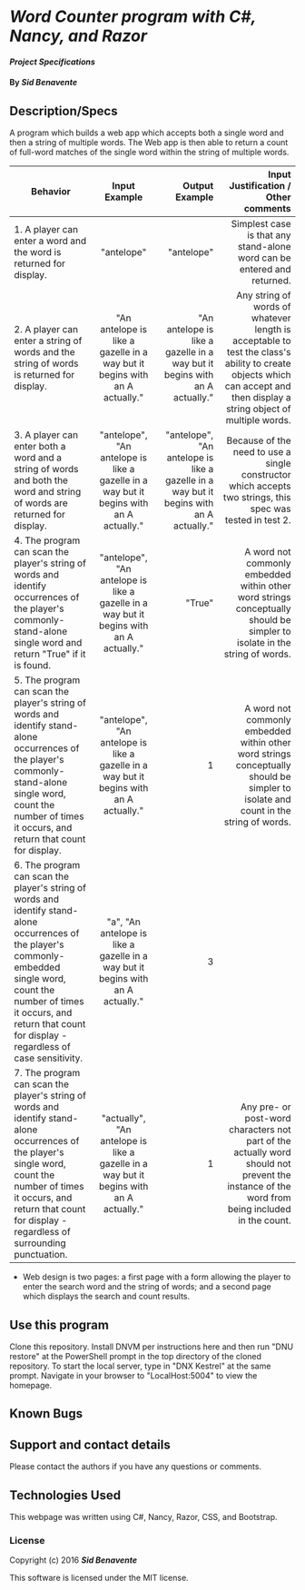 # _Word Counter program with C#, Nancy, and Razor_

#### _Project Specifications_

#### By _**Sid Benavente**_

## Description/Specs

A program which builds a web app which accepts both a single word and then a string of multiple words. The Web app is then able to return a count of full-word matches of the single word within the string of multiple words.

| Behavior        | Input Example           | Output Example  | Input Justification / Other comments |
| ------------- |:-------------:| -----:| -----:|
| 1. A player can enter a word and the word is returned for display. | "antelope" | "antelope" | Simplest case is that any stand-alone word can be entered and returned. |
| 2. A player can enter a string of words and the string of words is returned for display. | "An antelope is like a gazelle in a way but it begins with an A actually." | "An antelope is like a gazelle in a way but it begins with an A actually."| Any string of words of whatever length is acceptable to test the class's ability to create objects which can accept and then display a string object of multiple words. |
| 3. A player can enter both a word and a string of words and both the word and string of words are returned for display. | "antelope", "An antelope is like a gazelle in a way but it begins with an A actually." | "antelope", "An antelope is like a gazelle in a way but it begins with an A actually."| Because of the need to use a single constructor which accepts two strings, this spec was tested in test 2. |
| 4. The program can scan the player's string of words and identify occurrences of the player's commonly-stand-alone single word and return "True" if it is found. | "antelope", "An antelope is like a gazelle in a way but it begins with an A actually." | "True" | A word not commonly embedded within other word strings conceptually should be simpler to isolate in the string of words. |
| 5. The program can scan the player's string of words and identify stand-alone occurrences of the player's commonly-stand-alone single word, count the number of times it occurs, and return that count for display. | "antelope", "An antelope is like a gazelle in a way but it begins with an A actually." | 1 | A word not commonly embedded within other word strings conceptually should be simpler to isolate and count in the string of words. |
| 6. The program can scan the player's string of words and identify stand-alone occurrences of the player's commonly-embedded single word, count the number of times it occurs, and return that count for display - regardless of case sensitivity. | "a", "An antelope is like a gazelle in a way but it begins with an A actually." | 3 |
| 7. The program can scan the player's string of words and identify stand-alone occurrences of the player's single word, count the number of times it occurs, and return that count for display - regardless of surrounding punctuation. | "actually", "An antelope is like a gazelle in a way but it begins with an A actually." | 1 | Any pre- or post-word characters not part of the actually word should not prevent the instance of the word from being included in the count. |

* Web design is two pages: a first page with a form allowing the player to enter the search word and the string of words; and a second page which displays the search and count results.

## Use this program
Clone this repository. Install DNVM per instructions here and then run "DNU restore" at the PowerShell prompt in the top directory of the cloned repository. To start the local server, type in "DNX Kestrel" at the same prompt. Navigate in your browser to "LocalHost:5004" to view the homepage.

## Known Bugs

## Support and contact details
Please contact the authors if you have any questions or comments.

## Technologies Used
This webpage was written using C#, Nancy, Razor, CSS, and Bootstrap.

### License
Copyright (c) 2016 _**Sid Benavente**_

This software is licensed under the MIT license.

